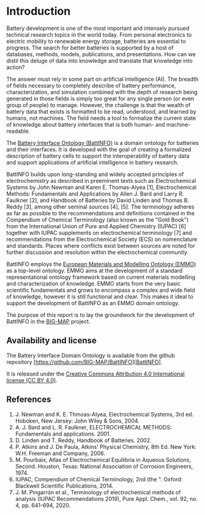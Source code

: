# Introduction

Battery development is one of the most important and intensely pursued technical research topics in the world today.
From personal electronics to electric mobility to renewable energy storage, batteries are essential to progress.
The search for better batteries is supported by a host of databases, methods, models, publications, and presentations.
How can we distil this deluge of data into knowledge and translate that knowledge into action?

The answer must rely in some part on artificial intelligence (AI).
The breadth of fields necessary to completely describe of battery performance, characterization, and simulation combined with the depth of research being generated in those fields is simply too great for any single person (or even group of people) to manage.
However, the challenge is that the wealth of battery data that exists is formatted to be read, understood, and learned by humans, not machines.
The field needs a tool to formalize the current state of knowledge about battery interfaces that is both human- and machine-readable.

The [Battery Interface Ontology (BattINFO)][BattINFO] is a domain ontology for batteries and their interfaces.
It is developed with the goal of creating a formalized description of battery cells to support the interoperability of battery data and support applications of artificial intelligence in battery research.

BattINFO builds upon long-standing and widely accepted principles of electrochemistry as described in preeminent texts such as Electrochemical Systems by John Newman and Karen E. Thomas-Alyea [1], Electrochemical Methods: Fundamentals and Applications by Allen J. Bard and Larry R. Faulkner [2], and Handbook of Batteries by David Linden and Thomas B. Reddy [3], among other seminal sources [4], [5].
The terminology adheres as far as possible to the recommendations and definitions contained in the Compendium of Chemical Terminology (also known as the "Gold Book") from the International Union of Pure and Applied Chemistry (IUPAC) [6] together with IUPAC supplements on electrochemical terminology [7] and recommendations from the Electrochemical Society (ECS) on nomenclature and standards.
Places where conflicts exist between sources are noted for further discussion and resolution within the electrochemical community.

BattINFO employs the [European Materials and Modelling Ontology (EMMO)][EMMO] as a top-level ontology.
EMMO aims at the development of a standard representational ontology framework based on current materials modelling and characterization of knowledge.
EMMO starts from the very basic scientific fundamentals and grows to encompass a complex and wide field of knowledge, however it is still functional and clear.
This makes it ideal to support the development of BattINFO as an EMMO domain ontology.

The purpose of this report is to lay the groundwork for the development of BattINFO in the [BIG-MAP][BIG-MAP] project.

## Availability and license

The Battery Interface Domain Ontology is available from the github repository [https://github.com/BIG-MAP/BattINFO][BattINFO].

It is released under the [Creative Commons Attribution 4.0 International license (CC BY 4.0)][CC-BY-4.0].

## References

1. J. Newman and K. E. Thmoas-Alyea, Electrochemical Systems, 3rd ed. Hoboken, New Jersey: John Wiley & Sons, 2004.
2. A. J. Bard and L. R. Faulkner, ELECTROCHEMICAL METHODS: Fundamentals and applications. 2001.
3. D. Linden and T. Reddy, Handbook of Batteries. 2002.
4. P. Atkins and J. De Paula, Atkins' Physical Chemistry, 8th Ed. New York: W.H. Freeman and Company, 2006.
5. M. Pourbaix, Atlas of Electrochemical Equilibria in Aqueous Solutions, Second. Houston, Texas: National Association of Corrosion Engineers, 1974.
6. IUPAC, Compendium of Chemical Terminology, 2nd (the ". Oxford: Blackwell Scientific Publications, 2014.
7. J. M. Pingarrón et al., Terminology of electrochemical methods of analysis (IUPAC Recommendations 2019), Pure Appl. Chem., vol. 92, no. 4, pp. 641-694, 2020.

[BattINFO]: https://github.com/BIG-MAP/BattINFO
[EMMO]: https://github.com/emmo-repo/EMMO/
[BIG-MAP]: http://www.big-map.eu/
[CC-BY-4.0]: https://creativecommons.org/licenses/by/4.0/legalcode
